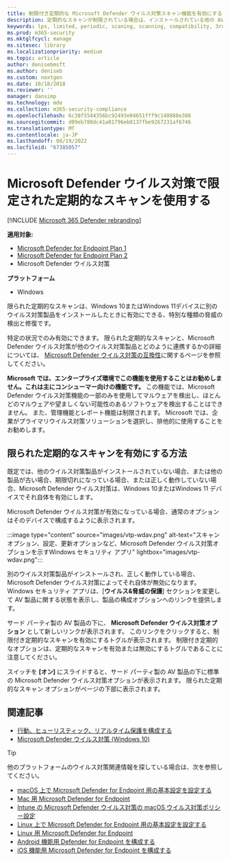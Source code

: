 ```yaml
---
title: 制限付き定期的な Microsoft Defender ウイルス対策スキャン機能を有効にする
description: 定期的なスキャンが制限されている場合は、インストールされている他の AV プロバイダーに加えて Microsoft Defender ウイルス対策を使用できます
keywords: lps, limited, periodic, scaning, scanning, compatibility, 3rd party, Other av, disable
ms.prod: m365-security
ms.mktglfcycl: manage
ms.sitesec: library
ms.localizationpriority: medium
ms.topic: article
author: denisebmsft
ms.author: deniseb
ms.custom: nextgen
ms.date: 10/18/2018
ms.reviewer: ''
manager: dansimp
ms.technology: mde
ms.collection: m365-security-compliance
ms.openlocfilehash: 6c38f5544356bc92493e04651fff9c140888e386
ms.sourcegitcommit: d09eb780dc41a01796eb8137fbe9267231af6746
ms.translationtype: MT
ms.contentlocale: ja-JP
ms.lasthandoff: 08/19/2022
ms.locfileid: "67385057"
---
```

# <a name="use-limited-periodic-scanning-in-microsoft-defender-antivirus"></a>Microsoft Defender ウイルス対策で限定された定期的なスキャンを使用する

[!INCLUDE [Microsoft 365 Defender rebranding](../../includes/microsoft-defender.md)]


**適用対象:**

- [Microsoft Defender for Endpoint Plan 1](https://go.microsoft.com/fwlink/p/?linkid=2154037)
- [Microsoft Defender for Endpoint Plan 2](https://go.microsoft.com/fwlink/p/?linkid=2154037)
- Microsoft Defender ウイルス対策

**プラットフォーム**
- Windows

限られた定期的なスキャンは、Windows 10またはWindows 11デバイスに別のウイルス対策製品をインストールしたときに有効にできる、特別な種類の脅威の検出と修復です。

特定の状況でのみ有効にできます。 限られた定期的なスキャンと、Microsoft Defender ウイルス対策が他のウイルス対策製品とどのように連携するかの詳細については、 [Microsoft Defender ウイルス対策の互換性](microsoft-defender-antivirus-compatibility.md)に関するページを参照してください。

**Microsoft では、エンタープライズ環境でこの機能を使用することはお勧めしません。これは主にコンシューマー向けの機能です。** この機能では、Microsoft Defender ウイルス対策機能の一部のみを使用してマルウェアを検出し、ほとんどのマルウェアや望ましくない可能性のあるソフトウェアを検出することはできません。 また、管理機能とレポート機能は制限されます。 Microsoft では、企業がプライマリウイルス対策ソリューションを選択し、排他的に使用することをお勧めします。

## <a name="how-to-enable-limited-periodic-scanning"></a>限られた定期的なスキャンを有効にする方法

既定では、他のウイルス対策製品がインストールされていない場合、または他の製品が古い場合、期限切れになっている場合、または正しく動作していない場合、Microsoft Defender ウイルス対策は、Windows 10またはWindows 11 デバイスでそれ自体を有効にします。

Microsoft Defender ウイルス対策が有効になっている場合、通常のオプションはそのデバイスで構成するように表示されます。

:::image type="content" source="images/vtp-wdav.png" alt-text="スキャン オプション、設定、更新オプションなど、Microsoft Defender ウイルス対策オプションを示すWindows セキュリティ アプリ" lightbox="images/vtp-wdav.png":::

別のウイルス対策製品がインストールされ、正しく動作している場合、Microsoft Defender ウイルス対策によってそれ自体が無効になります。 Windows セキュリティ アプリは、[**ウイルス&脅威の保護**] セクションを変更して AV 製品に関する状態を表示し、製品の構成オプションへのリンクを提供します。

サード パーティ製の AV 製品の下に、 **Microsoft Defender ウイルス対策オプション** として新しいリンクが表示されます。 このリンクをクリックすると、制限付き定期的なスキャンを有効にするトグルが表示されます。 制限付き定期的なオプションは、定期的なスキャンを有効または無効にするトグルであることに注意してください。 

スイッチを **[オン]** にスライドすると、サード パーティ製の AV 製品の下に標準の Microsoft Defender ウイルス対策オプションが表示されます。 限られた定期的なスキャン オプションがページの下部に表示されます。

## <a name="related-articles"></a>関連記事

- [行動、ヒューリスティック、リアルタイム保護を構成する](configure-protection-features-microsoft-defender-antivirus.md)
- [Microsoft Defender ウイルス対策 (Windows 10)](microsoft-defender-antivirus-in-windows-10.md)

> [!TIP]
> 他のプラットフォームのウイルス対策関連情報を探している場合は、次を参照してください。
> - [macOS 上で Microsoft Defender for Endpoint 用の基本設定を設定する](mac-preferences.md)
> - [Mac 用 Microsoft Defender for Endpoint](microsoft-defender-endpoint-mac.md)
> - [Intune の Microsoft Defender ウイルス対策の macOS ウイルス対策ポリシー設定](/mem/intune/protect/antivirus-microsoft-defender-settings-macos)
> - [Linux 上で Microsoft Defender for Endpoint 用の基本設定を設定する](linux-preferences.md)
> - [Linux 用 Microsoft Defender for Endpoint](microsoft-defender-endpoint-linux.md)
> - [Android 機能用 Defender for Endpoint を構成する](android-configure.md)
> - [iOS 機能用 Microsoft Defender for Endpoint を構成する](ios-configure-features.md)